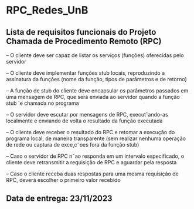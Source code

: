 # RPC_Redes_UnB
## Lista de requisitos funcionais do Projeto Chamada de Procedimento Remoto (RPC)

– O cliente deve ser capaz de listar os serviços (funções) oferecidas pelo servidor
 <br>
 
– O cliente deve implementar funções stub locais, reproduzindo a assinatura da funções (nome da função,
tipos de parâmetros e de retorno)
<br>

– A função de stub do cliente deve encapsular os parâmetros passados em uma mensagem de RPC,
que será enviada ao servidor quando a função stub ´e chamada no programa
<br>

– O servidor deve escutar por mensagens de RPC, executˆando-as localmente e enviando de volta o
resultado da função executada
<br>

– O cliente deve receber o resultado do RPC e retomar a execução do programa local, de maneira
transparente (sem realizar nenhuma operação de rede ou captura de exce¸c˜oes fora da função stub)
<br>


– Caso o servidor de RPC n˜ao responda em um intervalo especificado, o cliente deve retransmitir a
requisição de RPC e aguardar pela resposta
<br>

– Caso o cliente receba duas respostas para uma mesma requisição de RPC, deverá escolher o primeiro
valor recebido</p>

## Data de entrega: 23/11/2023
